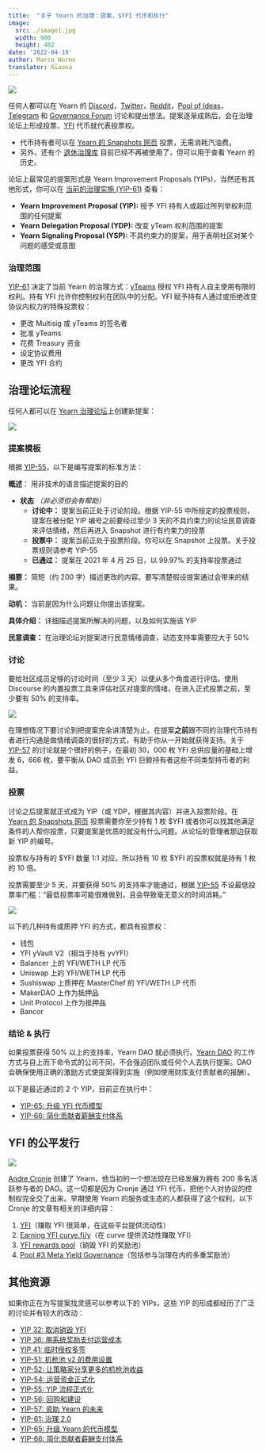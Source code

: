 ```yaml
---
title:  "关于 Yearn 的治理：提案，$YFI 代币和执行"
image:
  src: ./image1.jpg
  width: 900
  height: 482
date: '2022-04-19'
author: Marco_Worms
translator: Xiaona
---
```


![](./image1.jpg?w=900&h=482)

任何人都可以在 Yearn 的 [Discord](https://discord.com/invite/6PNv2nF)，[Twitter](https://twitter.com/iearnfinance)，[Reddit](https://www.reddit.com/r/yearn_finance)，[Pool of Ideas](https://yearnfinance.notion.site/yearnfinance/Pool-of-Ideas-d75383ade9154d8bb6163388c6c2b39b)，[Telegram](https://t.me/yearnfinance/) 和 [Governance Forum](https://gov.yearn.finance/)  讨论和提出想法。提案逐渐成熟后，会在治理论坛上形成投票，[YFI](https://www.coingecko.com/en/coins/yearn-finance) 代币就代表投票权。

- 代币持有者可以在 [Yearn 的 Snapshots 网页](https://yearn.snapshot.page/#/) 投票，无需消耗汽油费。
- 另外，还有个 [退休治理库](https://docs.yearn.finance/contributing/governance/proposal-repository) 目前已经不再被使用了，但可以用于查看 Yearn 的历史。

论坛上最常见的提案形式是 Yearn Improvement Proposals (YIPs)，当然还有其他形式，你可以在 [当前的治理实施 (YIP-61)](https://gov.yearn.finance/t/yip-61-governance-2-0/10460) 查看：

- **Yearn Improvement Proposal (YIP):** 授予 YFI 持有人或超过所列举权利范围的任何提案
- **Yearn Delegation Proposal (YDP):** 改变 yTeam 权利范围的提案
- **Yearn Signaling Proposal (YSP):** 不具约束力的提案，用于表明社区对某个问题的感受或意图

### 治理范围

[YIP-61](https://gov.yearn.finance/t/yip-61-governance-2-0/10460) 决定了当前 Yearn 的治理方式：[yTeams](https://gov.yearn.finance/t/yip-61-governance-2-0/10460#yteams-9) 授权 YFI 持有人自主使用有限的权利。持有 YFI 允许你控制权利在团队中的分配。YFI 赋予持有人通过或拒绝改变协议内权力的特殊投票权：

- 更改 Multisig 或 yTeams 的签名者
- 批准 yTeams
- 花费 Treasury 资金
- 设定协议费用
- 更改 YFI 合约

## 治理论坛流程 

任何人都可以在 [Yearn 治理论坛](https://gov.yearn.finance/)上创建新提案：

![](./image2.jpg?w=900&h=486)

### 提案模板

根据 [YIP-55](https://gov.yearn.finance/t/yip-55-formalize-the-yip-process/7959)，以下是编写提案的标准方法：

**概述**：
用非技术的语言描述提案的目的

- **状态** *（非必须但会有帮助）*
    - **讨论中：** 提案当前正处于讨论阶段。根据 YIP-55 中所规定的投票规则，提案在被分配 YIP 编号之前要经过至少 3 天的不具约束力的论坛民意调查来评估情绪，然后再进入 Snapshot 进行有约束力的投票
    - **投票中：** 提案当前正处于投票阶段。你可以在 Snapshot 上投票。关于投票规则请参考 YIP-55
    - **已通过：** 提案在 2021 年 4 月 25 日，以 99.97% 的支持率投票通过

**摘要：**
简短（约 200 字）描述更改的内容。要写清楚假设提案通过会带来的结果。

**动机：**
当前是因为什么问题让你提出该提案。

**具体介绍：**
详细描述提案所解决的问题，以及如何实施该 YIP

**民意调查：**
在治理论坛对提案进行民意情绪调查，动态支持率需要应大于 50%

### 讨论

要给社区成员足够的讨论时间（至少 3 天）以便从多个角度进行评估。使用 Discourse 的内置投票工具来评估社区对提案的情绪，在进入正式投票之前，至少要有 50% 的支持率。

![](./image3.jpg?w=900&h=351)

在理想情况下要讨论到把提案完全讲清楚为止。在提案**之前**跟不同的治理代币持有者进行沟通是做情绪调查的很好的方式，有助于你从一开始就获得支持。关于 [YIP-57](https://gov.yearn.finance/t/yip-57-funding-yearns-future/9319) 的讨论就是个很好的例子，在最初 30，000 枚 YFI 总供应量的基础上增发 6，666 枚，要平衡从 DAO 成员到 YFI 巨鲸持有者这些不同类型持币者的利益。

### 投票

讨论之后提案就正式成为 YIP（或 YDP，根据其内容）并进入投票阶段。在 [Yearn 的 Snapshots 网页](https://yearn.snapshot.page/#/) 投票需要你至少持有 1 枚 $YFI 或者你可以找其他满足条件的人帮你投票，只要提案是优质的就没有什么问题。从论坛的管理者那边获取新 YIP 的编号。

投票权与持有的 $YFI 数量 1:1 对应。所以持有 10 枚 $YFI 的投票权就是持有 1 枚的 10 倍。

投票需要至少 5 天，并要获得 50% 的支持率才能通过，根据 [YIP-55](https://gov.yearn.finance/t/yip-55-formalize-the-yip-process/7959) 不设最低投票率门槛：“最低投票率可能很难做到，且会导致毫无意义的时间消耗。”

![](./image4.jpg?w=900&h=543)

以下的几种持有或质押 YFI 的方式，都具有投票权：

- 钱包
- YFI yVault V2（相当于持有 yvYFI）
- Balancer 上的 YFI/WETH LP 代币
- Uniswap 上的 YFI/WETH LP 代币
- Sushiswap 上质押在 MasterChef 的 YFI/WETH LP 代币
- MakerDAO 上作为抵押品
- Unit Protocol 上作为抵押品
- Bancor

### 结论 & 执行

如果投票获得 50% 以上的支持率，Yearn DAO 就必须执行。[Yearn DAO](https://yearnfinance.notion.site/yearnfinance/Welcome-to-Yearn-Finance-26d6c4210e3e405c9f02f84ba567a249) 的工作方式与自上而下命令式的公司不同，不会强迫团队或任何个人去执行提案。DAO 会确保使用正确的激励方式使提案得到实施（例如使用财库支付贡献者的报酬）。

以下是最近通过的 2 个 YIP，目前正在执行中：

- [YIP-65: 升级 YFI 代币模型](https://gov.yearn.finance/t/yip-65-evolving-yfi-tokenomics/11994)
- [YIP-66: 简化贡献者薪酬支付体系](https://gov.yearn.finance/t/yip-66-streamlining-contributor-compensation/12247)

## YFI 的公平发行

![](./image5.jpg?w=900&h=228)

[Andre Cronje](https://medium.com/@andrecronje) 创建了 Yearn，他当初的一个想法现在已经发展为拥有 200 多名活跃参与者的 DAO。这一切都是因为 Cronje 通过 YFI 代币，把他个人对协议的控制权完全交了出来。早期使用 Yearn 的服务或生态的人都获得了这个权利，以下 Cronje 的文章有相关的详细内容：

1) [YFI](https://medium.com/iearn/yfi-df84573db81)（赚取 YFI 很简单，在这些平台提供流动性）
2) [Earning YFI curve.fi/y](https://medium.com/iearn/earning-yfi-y-curve-fi-53b5fd347f0f)（在 curve 提供流动性赚取 YFI）
3) [YFI rewards pool](https://medium.com/iearn/yfi-rewards-pool-810ef9256ec6)（销毁 YFI 的奖励池）
4) [Pool #3 Meta Yield Governance](https://medium.com/iearn/pool-3-meta-yield-governance-58f68e6d2f19)（包括参与治理在内的多重奖励池）

## 其他资源

如果你正在为写提案找灵感可以参考以下的 YIPs，这些 YIP 的形成都经历了广泛的讨论并有较大的改动：

- [YIP 32: 取消销毁 YFI](https://gov.yearn.finance/t/yip-32-remove-yfi-burning/1907)
- [YIP 36: 用系统奖励支付运营成本](https://gov.yearn.finance/t/yip-36-system-rewards-as-operational-capital/2311)
- [YIP 41: 临时授权多签](https://gov.yearn.finance/t/yip-41-temporarily-empower-multisig/3630/2)
- [YIP-51: 机枪池 v2 的费用设置](https://gov.yearn.finance/t/yip-51-set-vault-v2-fee-structure/7752)
- [YIP-52: 让策略家分享更多的机枪池收益](https://gov.yearn.finance/t/yip-52-make-strategist-skin-in-game-partner-for-make-benefit-of-glorious-brain-of-yearn/7856)
- [YIP-54: 运营资金正式化](https://gov.yearn.finance/t/yip-54-formalize-operations-funding/7956)
- [YIP-55: YIP 流程正式化](https://gov.yearn.finance/t/yip-55-formalize-the-yip-process/7959)
- [YIP-56: 回购和建设](https://gov.yearn.finance/t/yip-56-buyback-and-build/8929)
- [YIP-57: 资助 Yearn 的未来](https://gov.yearn.finance/t/yip-57-funding-yearns-future/9319)
- [YIP-61: 治理 2.0](https://gov.yearn.finance/t/yip-61-governance-2-0/10460)
- [YIP-65: 升级 Yearn 的代币模型](https://gov.yearn.finance/t/yip-65-evolving-yfi-tokenomics/11994)
- [YIP-66: 简化贡献者薪酬支付体系](https://gov.yearn.finance/t/yip-66-streamlining-contributor-compensation/12247)

